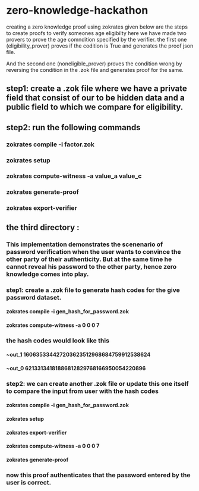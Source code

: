 # zero-knowledge-hackathon
creating a zero knowledge proof using zokrates
given below are the steps to create proofs to verify someones age eligibilty
here we have made two provers to prove the age comndition specified by the verifier.
the first one (eligibility_prover) proves if the codition is True and generates the proof json file.

And the second one (noneligible_prover) proves the condition wrong by reversing the condition in the .zok file and generates proof for the same.
## step1: create a .zok file where we have a private field that consist of our to be hidden data and a public field to which we compare for eligibility.
## step2: run the following commands
### zokrates compile -i factor.zok
### zokrates setup
### zokrates compute-witness -a value_a value_c
### zokrates generate-proof
### zokrates export-verifier

## the third directory :
### This implementation demonstrates the scenenario of password verification when the user wants to convince the other party of their authenticity. But at the same time he cannot reveal his password to the other party, hence zero knowledge comes into play.
### step1: create a .zok file to generate hash codes for the give password dataset.
#### zokrates compile -i gen_hash_for_password.zok
#### zokrates compute-witness -a 0 0 0 7
### the  hash codes would look like this
#### ~out_1 160635334427203623512968684759912538624
#### ~out_0 62133134181886812829768166950054220896

### step2: we can create another .zok file or update this one itself to compare the input from user with the hash codes 
#### zokrates compile -i gen_hash_for_password.zok
#### zokrates setup
#### zokrates export-verifier
#### zokrates compute-witness -a 0 0 0 7
#### zokrates generate-proof 
### now this proof authenticates that the password entered by the user is correct.

